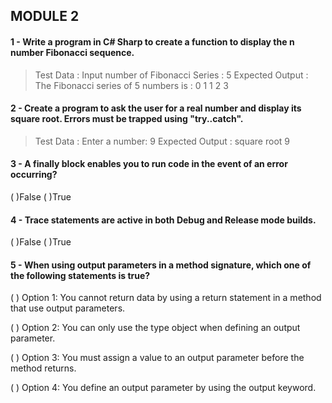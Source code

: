 ## MODULE 2

#### 1 - Write a program in C# Sharp to create a function to display the n number Fibonacci sequence.

> Test Data : 
> Input number of Fibonacci Series : 5 
> Expected Output : 
> The Fibonacci series of 5 numbers is : 
> 0 1 1 2 3

#### 2 - Create a program to ask the user for a real number and display its square root. Errors must be trapped using "try..catch". 

> Test Data : 
> Enter a number: 9 
> Expected Output : 
> square root 9


#### 3 - A finally block enables you to run code in the event of an error occurring?
(   )False
(   )True

#### 4 - Trace statements are active in both Debug and Release mode builds.
(   )False
(   )True

#### 5 - When using output parameters in a method signature, which one of the following statements is true?

(   ) Option 1: You cannot return data by using a return statement in a method that use output parameters.

(   ) Option 2: You can only use the type object when defining an output parameter.

(   ) Option 3: You must assign a value to an output parameter before the method returns.

(   ) Option 4: You define an output parameter by using the output keyword.



